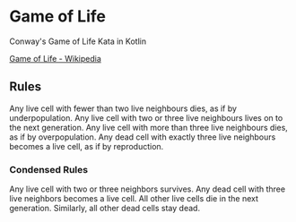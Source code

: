 # Game of Life
Conway's Game of Life Kata in Kotlin

[Game of Life - Wikipedia](https://en.wikipedia.org/wiki/Conway%27s_Game_of_Life)


## Rules
Any live cell with fewer than two live neighbours dies, as if by underpopulation.
Any live cell with two or three live neighbours lives on to the next generation.
Any live cell with more than three live neighbours dies, as if by overpopulation.
Any dead cell with exactly three live neighbours becomes a live cell, as if by reproduction.


### Condensed Rules
Any live cell with two or three neighbors survives.
Any dead cell with three live neighbors becomes a live cell.
All other live cells die in the next generation. Similarly, all other dead cells stay dead.

